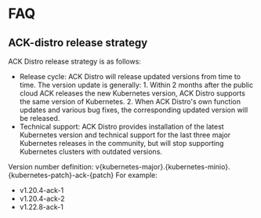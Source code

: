 # FAQ

## ACK-distro release strategy

ACK Distro release strategy is as follows:

- Release cycle: ACK Distro will release updated versions from time to time. The version update is generally: 1. Within 2 months after the public cloud ACK releases the new Kubernetes version, ACK Distro supports the same version of Kubernetes. 2. When ACK Distro's own function updates and various bug fixes, the corresponding updated version will be released.
- Technical support: ACK Distro provides installation of the latest Kubernetes version and technical support for the last three major Kubernetes releases in the community, but will stop supporting Kubernetes clusters with outdated versions.

Version number definition:
v{kubernetes-major}.{kubernetes-minio}.{kubernetes-patch}-ack-{patch}
For example:

- v1.20.4-ack-1
- v1.20.4-ack-2
- v1.22.8-ack-1
